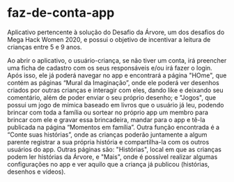 # faz-de-conta-app
Aplicativo pertencente à solução do Desafio da Árvore, um dos desafios do Mega Hack Women 2020, e possui o objetivo de incentivar a leitura de crianças entre 5 e 9 anos.

Ao abrir o aplicativo, o usuário-criança, se não tiver um conta, irá preencher uma ficha de cadastro com os seus responsáveis e/ou irá fazer o login. Após isso, ele já poderá navegar no app e encontrará a página "HOme", que contém as páginas “Mural da Imaginação”, onde ele poderá ver desenhos criados por outras crianças e interagir com eles, dando like e deixando seu comentário, além de poder enviar o seu próprio desenho; e "Jogos", que possui um jogo de mímica baseado em livros que o usuário já leu, podendo brincar com toda a família ou sortear no próprio app um membro para brincar com ele e gravar essa brincadeira, mandar para o app e tê-la publicada na página “Momentos em família”. Outra função encontrada é a “Conte suas histórias”, onde as crianças poderão juntamente a algum parente registrar a sua própria história e compartilha-la com os outros usuários do app. Outras páginas são: "Histórias", local em que as crianças podem ler histórias da Árvore, e "Mais", onde é possível realizar algumas configurações no app e ver aquilo que a criança já publicou (histórias, desenhos e vídeos).
